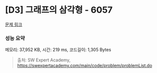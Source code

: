 # [D3] 그래프의 삼각형 - 6057 

[문제 링크](https://swexpertacademy.com/main/code/problem/problemDetail.do?contestProbId=AWbHcWd6AFcDFAV0) 

### 성능 요약

메모리: 37,952 KB, 시간: 219 ms, 코드길이: 1,305 Bytes



> 출처: SW Expert Academy, https://swexpertacademy.com/main/code/problem/problemList.do